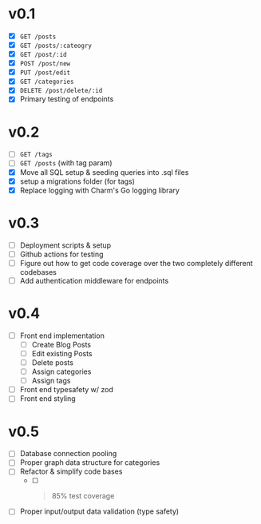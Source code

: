 # v0.1
- [x] `GET /posts`
- [x] `GET /posts/:cateogry`
- [x] `GET /post/:id`
- [x] `POST /post/new`
- [x] `PUT /post/edit`
- [x] `GET /categories`
- [x] `DELETE /post/delete/:id`
- [x] Primary testing of endpoints

# v0.2
- [ ] `GET /tags`
- [ ] `GET /posts` (with tag param)
- [x] Move all SQL setup & seeding queries into .sql files
- [x] setup a migrations folder (for tags)
- [x] Replace logging with Charm's Go logging library

# v0.3
- [ ] Deployment scripts & setup
- [ ] Github actions for testing
- [ ] Figure out how to get code coverage over the two completely different codebases
- [ ] Add authentication middleware for endpoints

# v0.4
- [ ] Front end implementation
    - [ ] Create Blog Posts
    - [ ] Edit existing Posts
    - [ ] Delete posts
    - [ ] Assign categories
    - [ ] Assign tags
- [ ] Front end typesafety w/ zod
- [ ] Front end styling

# v0.5
- [ ] Database connection pooling
- [ ] Proper graph data structure for categories
- [ ] Refactor & simplify code bases
    - [ ] > 85% test coverage
- [ ] Proper input/output data validation (type safety)
